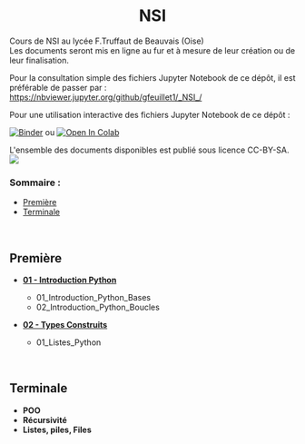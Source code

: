 # <center>**NSI**</center>
 Cours de NSI au lycée F.Truffaut de Beauvais (Oise) </br>
 Les documents seront mis en ligne au fur et à mesure de leur création ou de leur finalisation.
 </br>
 
Pour la consultation simple des fichiers Jupyter Notebook de ce dépôt, il est préférable de passer par :
https://nbviewer.jupyter.org/github/gfeuillet1/_NSI_/

Pour une utilisation interactive des fichiers Jupyter Notebook de ce dépôt :

[![Binder](https://mybinder.org/badge_logo.svg)](https://mybinder.org/v2/gh/gfeuillet1/_NSI_/)
   ou
[![Open In Colab](https://colab.research.google.com/assets/colab-badge.svg)](https://colab.research.google.com/github.com/gfeuillet1/_NSI_/)

L'ensemble des documents disponibles est publié sous licence CC-BY-SA.
![](https://github.com/gfeuillet1/_NSI_/ccbysa.png)
 
### Sommaire :
 * [Première](#première)</br>
 * [Terminale](#terminale)</br>
 
 </br>
 
## **Première**
* **[01 - Introduction Python](https://github.com/gfeuillet1/_NSI_/tree/main/Premi%C3%A8re/01_Introduction_Python)** 
  * 01_Introduction_Python_Bases
  * 02_Introduction_Python_Boucles

* **[02 - Types Construits](https://github.com/gfeuillet1/_NSI_/tree/main/Premi%C3%A8re/02_Types_Construits)**
  * 01_Listes_Python
  
</br>

## **Terminale**
* **POO**
* **Récursivité**
* **Listes, piles, Files**
